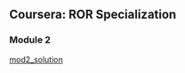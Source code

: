 ## Coursera: ROR Specialization
### Module 2


[mod2_solution](https://emilgrauer.github.io/coursera_ror_course4/mod2_solution/)



